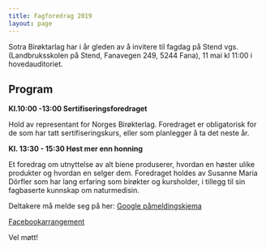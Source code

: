 ```yaml
---
title: Fagforedrag 2019
layout: page
---
```


Sotra Birøktarlag har i år gleden av å invitere til fagdag på Stend vgs. <!-- more --> (Landbruksskolen på Stend, Fanavegen 249, 5244 Fana), 11 mai kl 11:00 i hovedauditoriet.

## Program

**Kl.10:00 -13:00 Sertifiseringsforedraget**

Hold av representant for Norges Birøkterlag. Foredraget er obligatorisk for de som har tatt sertifiseringskurs, eller som planlegger å ta det neste år.

**Kl. 13:30 - 15:30 Høst mer enn honning**

Et foredrag om utnyttelse av alt biene produserer, hvordan en høster ulike produkter og hvordan en selger dem. Foredraget holdes av Susanne Maria Dörfler som har lang erfaring som birøkter og kursholder, i tillegg til sin fagbaserte kunnskap om naturmedisin.

Deltakere må melde seg på her: [Google påmeldingskjema](https://forms.gle/mde4nny6AXHNv8uRA)

[Facebookarrangement](https://www.facebook.com/events/609313792902180/)

Vel møtt!
